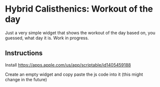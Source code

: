 # Hybrid Calisthenics: Workout of the day

Just a very simple widget that shows the workout of the day based on, you guessed, what day it is.
Work in progress.

## Instructions
Install https://apps.apple.com/us/app/scriptable/id1405459188

Create an empty widget and copy paste the js code into it (this might change in the future)
